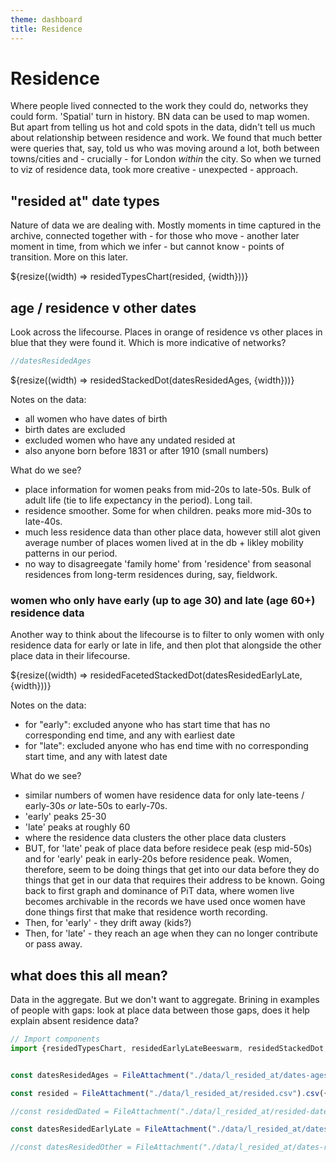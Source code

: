 ```yaml
---
theme: dashboard
title: Residence
---
```


# Residence

Where people lived connected to the work they could do, networks they could form. 'Spatial' turn in history. BN data can be used to map women. But apart from telling us hot and cold spots in the data, didn't tell us much about relationship between residence and work. We found that much better were queries that, say, told us who was moving around a lot, both between towns/cities and - crucially - for London *within* the city. So when we turned to viz of residence data, took more creative - unexpected - approach.

## "resided at" date types

Nature of data we are dealing with. Mostly moments in time captured in the archive, connected together with - for those who move - another later moment in time, from which we infer - but cannot know - points of transition. More on this later.

<div class="grid grid-cols-1">
  <div class="card">
    ${resize((width) => residedTypesChart(resided, {width}))}
  </div>
</div>

## age / residence v other dates

Look across the lifecourse. Places in orange of residence vs other places in blue that they were found it. Which is more indicative of networks?

```js
//datesResidedAges
```

<div class="grid grid-cols-1">
  <div class="card">
    ${resize((width) => residedStackedDot(datesResidedAges, {width}))}
  </div>
</div>

Notes on the data:

- all women who have dates of birth
- birth dates are excluded
- excluded women who have any undated resided at
- also anyone born before 1831 or after 1910 (small numbers)

What do we see?

- place information for women peaks from mid-20s to late-50s. Bulk of adult life (tie to life expectancy in the period). Long tail.
- residence smoother. Some for when children. peaks more mid-30s to late-40s.
- much less residence data than other place data, however still alot given average number of places women lived at in the db + likley mobility patterns in our period.
- no way to disagreegate 'family home' from 'residence' from seasonal residences from long-term residences during, say, fieldwork.

### women who only have early (up to age 30) and late (age 60+) residence data

Another way to think about the lifecourse is to filter to only women with only residence data for early or late in life, and then plot that alongside the other place data in their lifecourse.

<div class="grid grid-cols-1">
  <div class="card">
    ${resize((width) => residedFacetedStackedDot(datesResidedEarlyLate, {width}))}
  </div>
</div>

Notes on the data:

- for "early": excluded anyone who has start time that has no corresponding end time, and any with earliest date
- for "late": excluded anyone who has end time with no corresponding start time, and any with latest date

What do we see?

- similar numbers of women have residence data for only late-teens / early-30s *or* late-50s to early-70s.
- 'early' peaks 25-30
- 'late' peaks at roughly 60
- where the residence data clusters the other place data clusters
- BUT, for 'late' peak of place data before residece peak (esp mid-50s) and for 'early' peak in early-20s before residence peak. Women, therefore, seem to be doing things that get into our data before they do things that get in our data that requires their address to be known. Going back to first graph and dominance of PiT data, where women live becomes archivable in the records we have used once women have done things first that make that residence worth recording.
- Then, for 'early' - they drift away (kids?)
- Then, for 'late' - they reach an age when they can no longer contribute or pass away.

## what does this all mean?

Data in the aggregate. But we don't want to aggregate. Brining in examples of people with gaps: look at place data between those gaps, does it help explain absent residence data?













```js
// Import components
import {residedTypesChart, residedEarlyLateBeeswarm, residedStackedDot, residedFacetedStackedDot} from "./components/resided.js";
```




```js

const datesResidedAges = FileAttachment("./data/l_resided_at/dates-ages.csv").csv({typed: true})

const resided = FileAttachment("./data/l_resided_at/resided.csv").csv({typed: true})

//const residedDated = FileAttachment("./data/l_resided_at/resided-dated.csv").csv({typed: true})

const datesResidedEarlyLate = FileAttachment("./data/l_resided_at/dates-resided-early-late.csv").csv({typed: true})

//const datesResidedOther = FileAttachment("./data/l_resided_at/dates-resided-other.csv").csv({typed: true})

```
